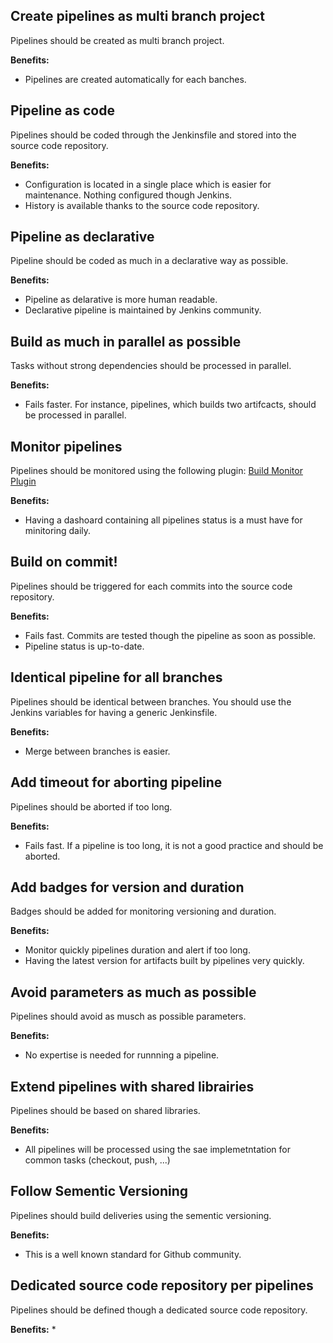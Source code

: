 
## Create pipelines as multi branch project
Pipelines should be created as multi branch project.

**Benefits:**
* Pipelines are created automatically for each banches.


## Pipeline as code
Pipelines should be coded through the Jenkinsfile and stored into the source code repository.

**Benefits:**
* Configuration is located in a single place which is easier for maintenance. Nothing configured though Jenkins. 
* History is available thanks to the source code repository.


## Pipeline as declarative
Pipeline should be coded as much in a declarative way as possible.

**Benefits:**
* Pipeline as delarative is more human readable. 
* Declarative pipeline is maintained by Jenkins community. 

## Build as much in parallel as possible
Tasks without strong dependencies should be processed in parallel.

**Benefits:**
* Fails faster. For instance, pipelines, which builds two artifcacts, should be processed in parallel.  

## Monitor pipelines
Pipelines should be monitored using the following plugin: [Build Monitor Plugin](https://wiki.jenkins.io/display/JENKINS/Build+Monitor+Plugin)

**Benefits:**  
* Having a dashoard containing all pipelines status is a must have for minitoring daily.

## Build on commit!
Pipelines should be triggered for each commits into the source code repository.

**Benefits:**
* Fails fast. Commits are tested though the pipeline as soon as possible.   
* Pipeline status is up-to-date.

## Identical pipeline for all branches
Pipelines should be identical between branches. You should use the Jenkins variables for having a generic Jenkinsfile.

**Benefits:**
* Merge between branches is easier. 

## Add timeout for aborting pipeline
Pipelines should be aborted if too long.

**Benefits:**
* Fails fast. If a pipeline is too long, it is not a good practice and should be aborted.

## Add badges for version and duration
Badges should be added for monitoring versioning and duration.

**Benefits:**
* Monitor quickly pipelines duration and alert if too long. 
* Having the latest version for artifacts built by pipelines very quickly. 

## Avoid parameters as much as possible
Pipelines should avoid as musch as possible parameters.

**Benefits:**
* No expertise is needed for runnning a pipeline.

## Extend pipelines with shared librairies
Pipelines should be based on shared libraries.

**Benefits:**
* All pipelines will be processed using the sae implemetntation for common tasks (checkout, push, ...)

## Follow Sementic Versioning 
Pipelines should build deliveries using the sementic versioning.

**Benefits:**
* This is a well known standard for Github community.

## Dedicated source code repository per pipelines
Pipelines should be defined though a dedicated source code repository.

**Benefits:**
*  


